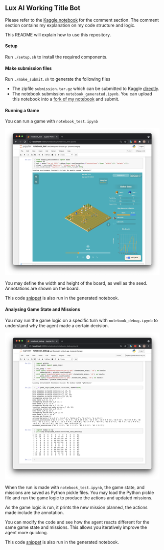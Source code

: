 ## Lux AI Working Title Bot

Please refer to the [Kaggle notebook](https://www.kaggle.com/huikang/lux-ai-working-title-bot) for the comment section. The comment section contains my explanation on my code structure and logic.

This README will explain how to use this repository.



#### Setup

Run `./setup.sh` to install the required components.



#### Make submission files

Run `./make_submit.sh` to generate the following files

- The zipfile `submission.tar.gz` which can be submitted to Kaggle [directly](https://www.kaggle.com/c/lux-ai-2021/submissions).
- The notebook submission `notebook_generated.ipynb`. You can upload this notebook into a [fork of my notebook](https://www.kaggle.com/kernels/fork-version/73552476) and submit.



#### Running a Game

You can run a game with `notebook_test.ipynb`

![game-rerun-screenshot](assets/game-rerun-screenshot.png)

You may define the width and height of the board, as well as the seed. Annotations are shown on the board.

This code [snippet](https://www.kaggle.com/huikang/lux-ai-working-title-bot?scriptVersionId=73552476#Game-Rendering) is also run in the generated notebook.



#### Analysing Game State and Missions

You may run the game logic on a specific turn with `notebook_debug.ipynb` to understand why the agent made a certain decision.

![debug-screenshot](assets/debug-screenshot.png)

When the run is made with `notebook_test.ipynb`, the game state, and missions are saved as Python pickle files. You may load the Python pickle file and run the game logic to produce the actions and updated missions.

As the game logic is run, it prints the new mission planned, the actions made include the annotation.

You can modify the code and see how the agent reacts different for the same game state and missions. This allows you iteratively improve the agent more quicking.

This code [snippet](https://www.kaggle.com/huikang/lux-ai-working-title-bot?scriptVersionId=73552476#Debugging) is also run in the generated notebook.
